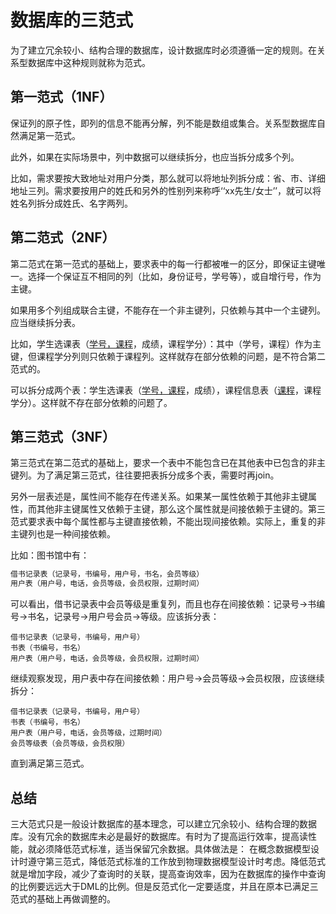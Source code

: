 # 数据库的三范式

为了建立冗余较小、结构合理的数据库，设计数据库时必须遵循一定的规则。在关系型数据库中这种规则就称为范式。

## 第一范式（1NF）

保证列的原子性，即列的信息不能再分解，列不能是数组或集合。关系型数据库自然满足第一范式。

此外，如果在实际场景中，列中数据可以继续拆分，也应当拆分成多个列。

比如，需求要按大致地址对用户分类，那么就可以将地址列拆分成：省、市、详细地址三列。需求要按用户的姓氏和另外的性别列来称呼‘‘xx先生/女士’’，就可以将姓名列拆分成姓氏、名字两列。

## 第二范式（2NF）

第二范式在第一范式的基础上，要求表中的每一行都被唯一的区分，即保证主键唯一。选择一个保证互不相同的列（比如，身份证号，学号等），或自增行号，作为主键。

如果用多个列组成联合主键，不能存在一个非主键列，只依赖与其中一个主键列。应当继续拆分表。

比如，学生选课表（<u>学号，课程</u>，成绩，课程学分）：其中（学号，课程）作为主键，但课程学分列则只依赖于课程列。这样就存在部分依赖的问题，是不符合第二范式的。

可以拆分成两个表：学生选课表（<u>学号，课程</u>，成绩），课程信息表（<u>课程</u>，课程学分）。这样就不存在部分依赖的问题了。

## 第三范式（3NF）

第三范式在第二范式的基础上，要求一个表中不能包含已在其他表中已包含的非主键列。为了满足第三范式，往往要把表拆分成多个表，需要时再join。

另外一层表述是，属性间不能存在传递关系。如果某一属性依赖于其他非主键属性，而其他非主键属性又依赖于主键，那么这个属性就是间接依赖于主键的。第三范式要求表中每个属性都与主键直接依赖，不能出现间接依赖。实际上，重复的非主键列也是一种间接依赖。

比如：图书馆中有：

```markdown
借书记录表（记录号，书编号，用户号，书名，会员等级）
用户表（用户号，电话，会员等级，会员权限，过期时间）
```

可以看出，借书记录表中会员等级是重复列，而且也存在间接依赖：记录号->书编号->书名，记录号->用户号会员->等级。应该拆分表：

```
借书记录表（记录号，书编号，用户号）
书表（书编号，书名）
用户表（用户号，电话，会员等级，会员权限，过期时间）
```

继续观察发现，用户表中存在间接依赖：用户号->会员等级->会员权限，应该继续拆分：

```
借书记录表（记录号，书编号，用户号）
书表（书编号，书名）
用户表（用户号，电话，会员等级，过期时间）
会员等级表（会员等级，会员权限）
```

直到满足第三范式。

## 总结

三大范式只是一般设计数据库的基本理念，可以建立冗余较小、结构合理的数据库。没有冗余的数据库未必是最好的数据库。有时为了提高运行效率，提高读性能，就必须降低范式标准，适当保留冗余数据。具体做法是： 在概念数据模型设计时遵守第三范式，降低范式标准的工作放到物理数据模型设计时考虑。降低范式就是增加字段，减少了查询时的关联，提高查询效率，因为在数据库的操作中查询的比例要远远大于DML的比例。但是反范式化一定要适度，并且在原本已满足三范式的基础上再做调整的。